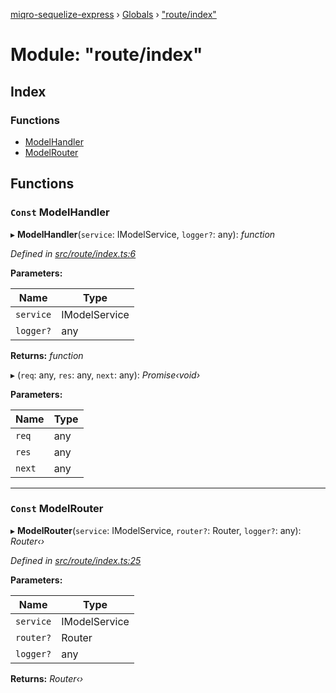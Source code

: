 [miqro-sequelize-express](../README.md) › [Globals](../globals.md) › ["route/index"](_route_index_.md)

# Module: "route/index"

## Index

### Functions

* [ModelHandler](_route_index_.md#const-modelhandler)
* [ModelRouter](_route_index_.md#const-modelrouter)

## Functions

### `Const` ModelHandler

▸ **ModelHandler**(`service`: IModelService, `logger?`: any): *function*

*Defined in [src/route/index.ts:6](https://github.com/claukers/miqro-sequelize-express/blob/7dd2c2f/src/route/index.ts#L6)*

**Parameters:**

Name | Type |
------ | ------ |
`service` | IModelService |
`logger?` | any |

**Returns:** *function*

▸ (`req`: any, `res`: any, `next`: any): *Promise‹void›*

**Parameters:**

Name | Type |
------ | ------ |
`req` | any |
`res` | any |
`next` | any |

___

### `Const` ModelRouter

▸ **ModelRouter**(`service`: IModelService, `router?`: Router, `logger?`: any): *Router‹›*

*Defined in [src/route/index.ts:25](https://github.com/claukers/miqro-sequelize-express/blob/7dd2c2f/src/route/index.ts#L25)*

**Parameters:**

Name | Type |
------ | ------ |
`service` | IModelService |
`router?` | Router |
`logger?` | any |

**Returns:** *Router‹›*
